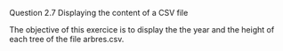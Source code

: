 Question 2.7 Displaying the content of a CSV file

The objective of this exercice is to display the the year and the height of each tree of the file arbres.csv. 
